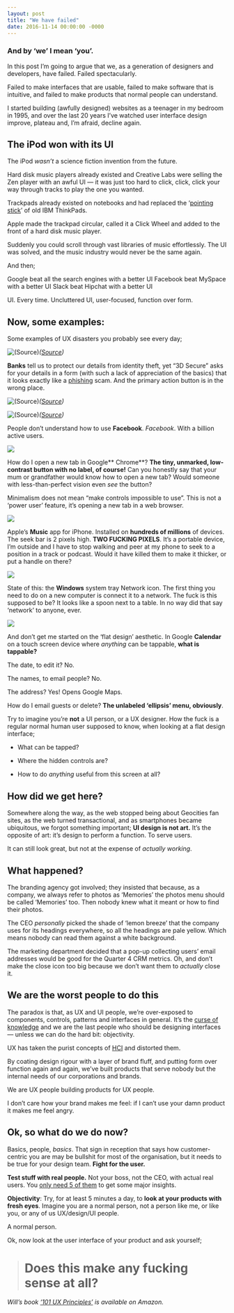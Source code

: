 ```yaml
---
layout: post
title: "We have failed"
date: 2016-11-14 00:00:00 -0000
---
```

### And by ‘we’ I mean ‘you’.

In this post I’m going to argue that we, as a generation of designers and developers, have failed. Failed spectacularly.

Failed to make interfaces that are usable, failed to make software that is intuitive, and failed to make products that normal people can understand.

I started building (awfully designed) websites as a teenager in my bedroom in 1995, and over the last 20 years I’ve watched user interface design improve, plateau and, I’m afraid, decline again.

## The iPod won with its UI

The iPod *wasn’t* a science fiction invention from the future.

Hard disk music players already existed and Creative Labs were selling the Zen player with an awful UI — it was just too hard to click, click, click your way through tracks to play the one you wanted.

Trackpads already existed on notebooks and had replaced the ‘[pointing stick](https://en.wikipedia.org/wiki/Pointing_stick)’ of old IBM ThinkPads.

Apple made the trackpad circular, called it a Click Wheel and added to the front of a hard disk music player.

Suddenly you could scroll through vast libraries of music effortlessly. The UI was solved, and the music industry would never be the same again.

And then;

Google beat all the search engines with a better UI
Facebook beat MySpace with a better UI
Slack beat Hipchat with a better UI

UI. Every time. Uncluttered UI, user-focused, function over form.

## Now, some examples:

Some examples of UX disasters you probably see every day;

![([Source](http://www.gcmutualbank.com.au/cards/verified-by-visa/demo-while-shopping))](https://blog.willgrant.org/images/1*VXPzi4XnEAOkVCD2K6BxSQ.jpeg)*([Source](http://www.gcmutualbank.com.au/cards/verified-by-visa/demo-while-shopping))*

**Banks** tell us to protect our details from identity theft, yet “3D Secure” asks for your details in a form (with such a lack of appreciation of the basics) that it looks exactly like a [phishing](https://en.wikipedia.org/wiki/Phishing) scam. And the primary action button is in the wrong place.

![([Source](https://www.reddit.com/r/oldpeoplefacebook/comments/3ol175/robb_needs_help/))](https://blog.willgrant.org/images/1*HZ9JgPA3pPuLgy-ettRu5Q.png)*([Source](https://www.reddit.com/r/oldpeoplefacebook/comments/3ol175/robb_needs_help/))*

![([Source](https://www.reddit.com/r/oldpeoplefacebook/comments/4tfmy6/dad_tries_to_send_a_video/))](https://blog.willgrant.org/images/1*Nt6ieUMzkRDiTd_W3sOKOw.png)*([Source](https://www.reddit.com/r/oldpeoplefacebook/comments/4tfmy6/dad_tries_to_send_a_video/))*

People don’t understand how to use **Facebook**. *Facebook*. With a billion active users.

![](https://blog.willgrant.org/images/1*-pWdRDpz3zwPPvadq5cfNw.png)

How do I open a new tab in Google** Chrome**? **The tiny, unmarked, low-contrast button with no label, of course!** Can you honestly say that your mum or grandfather would know how to open a new tab? Would someone with less-than-perfect vision even *see* the button?

Minimalism does not mean “make controls impossible to use”. This is not a ‘power user’ feature, it’s opening a new tab in a web browser.

![](https://blog.willgrant.org/images/1*cxQ5lxMxKvF_J996AOcxUg.png)

Apple’s **Music** app for iPhone. Installed on **hundreds of millions** of devices. The seek bar is 2 pixels high. **TWO FUCKING PIXELS**. It’s a portable device, I’m outside and I have to stop walking and peer at my phone to seek to a position in a track or podcast. Would it have killed them to make it thicker, or put a handle on there?

![](https://blog.willgrant.org/images/1*oWcL2i96DeE_m3y95v05jw.png)

State of this: the **Windows** system tray Network icon. The first thing you need to do on a new computer is connect it to a network. The fuck is this supposed to be? It looks like a spoon next to a table. In no way did that say ‘network’ to anyone, ever.

![](https://blog.willgrant.org/images/1*maYjwRl2sOcsBzQZLi0V6Q.png)

And don’t get me started on the ‘flat design’ aesthetic. In Google **Calendar** on a touch screen device where *anything* can be tappable, **what is tappable?**

The date, to edit it? No.

The names, to email people? No.

The address? Yes! Opens Google Maps.

How do I email guests or delete? **The unlabeled ‘ellipsis’ menu, obviously**.

Try to imagine you’re **not** a UI person, or a UX designer. How the fuck is a regular normal human user supposed to know, when looking at a flat design interface;

* What can be tapped?

* Where the hidden controls are?

* How to do *anything* useful from this screen at all?

## How did we get here?

Somewhere along the way, as the web stopped being about Geocities fan sites, as the web turned transactional, and as smartphones became ubiquitous, we forgot something important; **UI design is not art.** It’s the opposite of art: it’s design to perform a function. To serve users.

It can still look great, but not at the expense of *actually* *working*.

## What happened?

The branding agency got involved; they insisted that because, as a company, we always refer to photos as ‘Memories’ the photos menu should be called ‘Memories’ too. Then nobody knew what it meant or how to find their photos.

The CEO *personally* picked the shade of ‘lemon breeze’ that the company uses for its headings everywhere, so all the headings are pale yellow. Which means nobody can read them against a white background.

The marketing department decided that a pop-up collecting users’ email addresses would be good for the Quarter 4 CRM metrics. Oh, and don’t make the close icon too big because we don’t want them to *actually* close it.

## We are the worst people to do this

The paradox is that, as UX and UI people, we’re over-exposed to components, controls, patterns and interfaces in general. It’s the [curse of knowledge](https://en.wikipedia.org/wiki/Curse_of_knowledge) and we are the last people who should be designing interfaces — unless we can do the hard bit: objectivity.

UX has taken the purist concepts of [HCI](https://en.wikipedia.org/wiki/Human%E2%80%93computer_interaction) and distorted them.

By coating design rigour with a layer of brand fluff, and putting form over function again and again, we’ve built products that serve nobody but the internal needs of our corporations and brands.

We are UX people building products for UX people.

I don’t care how your brand makes me feel: if I can’t use your damn product it makes me feel angry.

## Ok, so what do we do now?

Basics, people, *basics*. That sign in reception that says how customer-centric you are may be bullshit for most of the organisation, but it needs to be true for your design team. **Fight for the user.**

**Test stuff with real people.** Not your boss, not the CEO, with actual real users. You [only need 5 of them](https://www.nngroup.com/articles/why-you-only-need-to-test-with-5-users/) to get some major insights.

**Objectivity**: Try, for at least 5 minutes a day, to **look at your products with fresh eyes**. Imagine you are a normal person, not a person like me, or like you, or any of us UX/design/UI people.

A normal person.

Ok, now look at the user interface of your product and ask yourself;
> # Does this make any fucking sense at all?

*Will’s book [‘101 UX Principles’](http://amzn.to/2pakk4p) is available on Amazon.*
